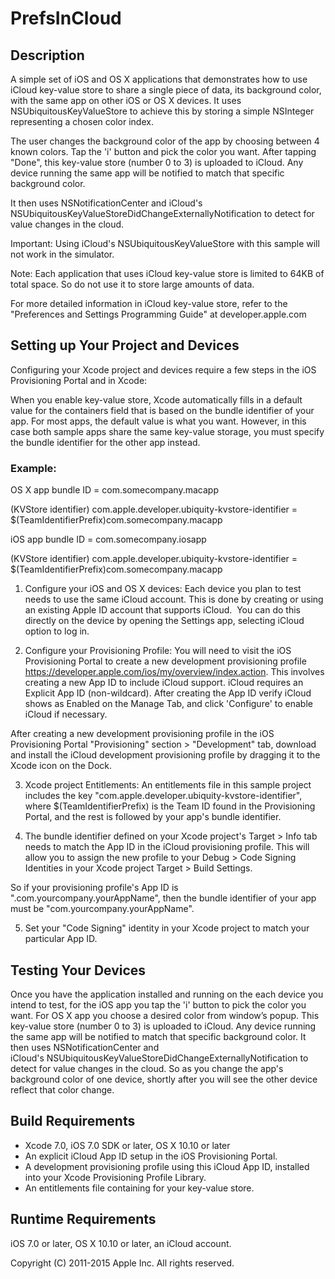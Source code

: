# PrefsInCloud

## Description

A simple set of iOS and OS X applications that demonstrates how to use iCloud key-value store to share a single piece of data, its background color, with the same app on other iOS or OS X devices. It uses NSUbiquitousKeyValueStore to achieve this by storing a simple NSInteger representing a chosen color index.

The user changes the background color of the app by choosing between 4 known colors. Tap the 'i' button and pick the color you want. After tapping "Done", this key-value store (number 0 to 3) is uploaded to iCloud. Any device running the same app will be notified to match that specific background color.

It then uses NSNotificationCenter and iCloud's NSUbiquitousKeyValueStoreDidChangeExternallyNotification to detect for value changes in the cloud.

Important:
Using iCloud's NSUbiquitousKeyValueStore with this sample will not work in the simulator.

Note:
Each application that uses iCloud key-value store is limited to 64KB of total space.  So do not use it to store large amounts of data.

For more detailed information in iCloud key-value store, refer to the "Preferences and Settings Programming Guide" at developer.apple.com


## Setting up Your Project and Devices

Configuring your Xcode project and devices require a few steps in the iOS Provisioning Portal and in Xcode:

When you enable key-value store, Xcode automatically fills in a default value for the containers field that is based on the bundle identifier of your app. For most apps, the default value is what you want. However, in this case both sample apps share the same key-value storage, you must specify the bundle identifier for the other app instead.

### Example:

OS X app bundle ID =
	com.somecompany.macapp

(KVStore identifier) com.apple.developer.ubiquity-kvstore-identifier =
	$(TeamIdentifierPrefix)com.somecompany.macapp

iOS app bundle ID =
	com.somecompany.iosapp

(KVStore identifier) com.apple.developer.ubiquity-kvstore-identifier =
	$(TeamIdentifierPrefix)com.somecompany.macapp

1) Configure your iOS and OS X devices:
Each device you plan to test needs to use the same iCloud account. This is done by creating or using an existing Apple ID account that supports iCloud.  You can do this directly on the device by opening the Settings app, selecting iCloud option to log in.

2) Configure your Provisioning Profile:
You will need to visit the iOS Provisioning Portal to create a new development provisioning profile <https://developer.apple.com/ios/my/overview/index.action>. This involves creating a new App ID to include iCloud support. iCloud requires an Explicit App ID (non-wildcard). After creating the App ID verify iCloud shows as Enabled on the Manage Tab, and click 'Configure' to enable iCloud if necessary.

After creating a new development provisioning profile in the iOS Provisioning Portal "Provisioning" section > "Development" tab, download and install the iCloud development provisioning profile by dragging it to the Xcode icon on the Dock. 

3) Xcode project Entitlements:
An entitlements file in this sample project includes the key "com.apple.developer.ubiquity-kvstore-identifier", where $(TeamIdentifierPrefix) is the Team ID found in the Provisioning Portal, and the rest is followed by your app's bundle identifier.

4) The bundle identifier defined on your Xcode project's Target > Info tab needs to match the App ID in the iCloud provisioning profile. This will allow you to assign the new profile to your Debug > Code Signing Identities in your Xcode project Target > Build Settings. 

So if your provisioning profile's App ID is "<your TeamID>.com.yourcompany.yourAppName", then the bundle identifier of your app must be "com.yourcompany.yourAppName".

5) Set your "Code Signing" identity in your Xcode project to match your particular App ID.


## Testing Your Devices

Once you have the application installed and running on the each device you intend to test, for the iOS app you tap the 'i' button to pick the color you want. For OS X app you choose a desired color from window’s popup. This key-value store (number 0 to 3) is uploaded to iCloud. Any device running the same app will be notified to match that specific background color. It then uses NSNotificationCenter and iCloud's NSUbiquitousKeyValueStoreDidChangeExternallyNotification to detect for value changes in the cloud.  So as you change the app's background color of one device, shortly after you will see the other device reflect that color change.


## Build Requirements

- Xcode 7.0, iOS 7.0 SDK or later, OS X 10.10 or later
- An explicit iCloud App ID setup in the iOS Provisioning Portal.
- A development provisioning profile using this iCloud App ID, installed into your Xcode Provisioning Profile Library.
- An entitlements file containing for your key-value store.


## Runtime Requirements

iOS 7.0 or later, OS X 10.10 or later, an iCloud account.


Copyright (C) 2011-2015 Apple Inc. All rights reserved.